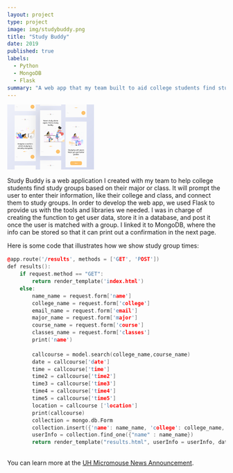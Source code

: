 ```yaml
---
layout: project
type: project
image: img/studybuddy.png
title: "Study Buddy"
date: 2019
published: true
labels:
  - Python
  - MongoDB
  - Flask
summary: "A web app that my team built to aid college students find study groups in their campus for specific courses."
---
```


<div class="text-center p-4">
  <img width="200px" src="../img/studdybuddy-1.png" class="img-thumbnail" >
</div>

Study Buddy is a web application I created with my team to help college students find study groups based on their major or class. It will prompt the user to enter their information, like their college and class, and connect them to study groups. In order to develop the web app, we used Flask to provide us with the tools and libraries we needed. I was in charge of creating the function to get user data, store it in a database, and post it once the user is matched with a group. I linked it to MongoDB, where the info can be stored so that it can print out a confirmation in the next page.

Here is some code that illustrates how we show study group times:

```cpp
@app.route('/results', methods = ['GET', 'POST'])
def results():
    if request.method == "GET":
        return render_template('index.html')
    else:
        name_name = request.form['name'] 
        college_name = request.form['college']
        email_name = request.form['email']
        major_name = request.form['major']
        course_name = request.form['course']
        classes_name = request.form['classes']
        print('name')

        callcourse = model.search(college_name,course_name)
        date = callcourse['date']
        time = callcourse['time'] 
        time2 = callcourse['time2']
        time3 = callcourse['time3']
        time4 = callcourse['time4']
        time5 = callcourse['time5']
        location = callcourse ['location']
        print(callcourse)
        collection = mongo.db.Form
        collection.insert({'name': name_name, 'college': college_name, 'email':email_name, 'major': major_name, 'course': course_name, 'classes': classes_name})
        userInfo = collection.find_one({"name" : name_name})
        return render_template("results.html", userInfo = userInfo, date= date, time = time, time2 = time2, time3 = time3, time4 = time4, time5 = time5, location = location)
  
```




You can learn more at the [UH Micromouse News Announcement](https://manoa.hawaii.edu/news/article.php?aId=2857).
